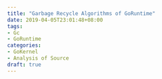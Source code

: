 ```yaml
---
title: "Garbage Recycle Algorithms of GoRuntime"
date: 2019-04-05T23:01:48+08:00
tags:
- Gc
- GoRuntime
categories: 
- GoKernel
- Analysis of Source
draft: true
---
```



